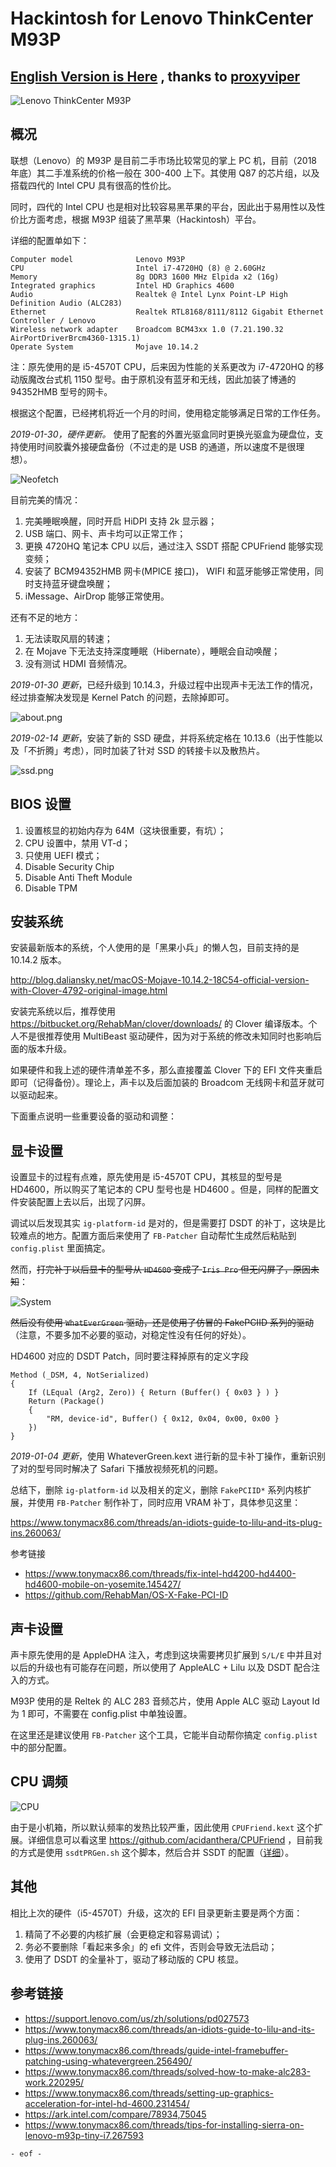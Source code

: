 # Hackintosh for Lenovo ThinkCenter M93P

## [English Version is Here](README_EN.md) , thanks to [proxyviper](https://www.tonymacx86.com/members/proxyviper.2260028/)

![Lenovo ThinkCenter M93P](asserts/device2.jpg)

## 概况

联想（Lenovo）的 M93P 是目前二手市场比较常见的掌上 PC 机，目前（2018年底）其二手准系统的价格一般在 300-400 上下。其使用 Q87 的芯片组，以及搭载四代的 Intel CPU 具有很高的性价比。

同时，四代的 Intel CPU 也是相对比较容易黑苹果的平台，因此出于易用性以及性价比方面考虑，根据 M93P 组装了黑苹果（Hackintosh）平台。

详细的配置单如下：

```
Computer model              Lenovo M93P
CPU                         Intel i7-4720HQ (8) @ 2.60GHz
Memory                      8g DDR3 1600 MHz Elpida x2 (16g)
Integrated graphics         Intel HD Graphics 4600
Audio                       Realtek @ Intel Lynx Point-LP High Definition Audio (ALC283)
Ethernet                    Realtek RTL8168/8111/8112 Gigabit Ethernet Controller / Lenovo
Wireless network adapter    Broadcom BCM43xx 1.0 (7.21.190.32 AirPortDriverBrcm4360-1315.1)
Operate System              Mojave 10.14.2
```

注：原先使用的是 i5-4570T CPU，后来因为性能的关系更改为 i7-4720HQ 的移动版魔改台式机 1150 型号。由于原机没有蓝牙和无线，因此加装了博通的 94352HMB 型号的网卡。

根据这个配置，已经拷机将近一个月的时间，使用稳定能够满足日常的工作任务。

*2019-01-30，硬件更新。* 使用了配套的外置光驱盒同时更换光驱盒为硬盘位，支持使用时间胶囊外接硬盘备份（不过走的是 USB 的通道，所以速度不是很理想）。

![Neofetch](asserts/neofetch.png)

目前完美的情况：

1. 完美睡眠唤醒，同时开启 HiDPI 支持 2k 显示器；
2. USB 端口、网卡、声卡均可以正常工作；
3. 更换 4720HQ 笔记本 CPU 以后，通过注入 SSDT 搭配 CPUFriend 能够实现变频；
4. 安装了 BCM94352HMB 网卡(MPICE 接口)， WIFI 和蓝牙能够正常使用，同时支持蓝牙键盘唤醒；
5. iMessage、AirDrop 能够正常使用。

还有不足的地方：

1. 无法读取风扇的转速；
2. 在 Mojave 下无法支持深度睡眠（Hibernate），睡眠会自动唤醒；
3. 没有测试 HDMI 音频情况。


*2019-01-30 更新*，已经升级到 10.14.3，升级过程中出现声卡无法工作的情况，经过排查解决发现是 Kernel Patch 的问题，去除掉即可。

![about.png](asserts/about.png)

*2019-02-14 更新*，安装了新的 SSD 硬盘，并将系统定格在 10.13.6（出于性能以及「不折腾」考虑），同时加装了针对 SSD 的转接卡以及散热片。

![ssd.png](asserts/ssd.jpg)

## BIOS 设置

1. 设置核显的初始内存为 64M（这块很重要，有坑）；
2. CPU 设置中，禁用 VT-d；
3. 只使用 UEFI 模式；
4. Disable Security Chip
5. Disable Anti Theft Module
6. Disable TPM

## 安装系统

安装最新版本的系统，个人使用的是「黑果小兵」的懒人包，目前支持的是 10.14.2 版本。

http://blog.daliansky.net/macOS-Mojave-10.14.2-18C54-official-version-with-Clover-4792-original-image.html

安装完系统以后，推荐使用 https://bitbucket.org/RehabMan/clover/downloads/ 的 Clover 编译版本。个人不是很推荐使用 MultiBeast 驱动硬件，因为对于系统的修改未知同时也影响后面的版本升级。

如果硬件和我上述的硬件清单差不多，那么直接覆盖 Clover 下的 EFI 文件夹重启即可（记得备份）。理论上，声卡以及后面加装的 Broadcom 无线网卡和蓝牙就可以驱动起来。

下面重点说明一些重要设备的驱动和调整：


## 显卡设置

设置显卡的过程有点难，原先使用是 i5-4570T CPU，其核显的型号是 HD4600，所以购买了笔记本的 CPU 型号也是 HD4600 。但是，同样的配置文件安装配置上去以后，出现了闪屏。

调试以后发现其实 `ig-platform-id` 是对的，但是需要打 DSDT 的补丁，这块是比较难点的地方。配置方面后来使用了 `FB-Patcher` 自动帮忙生成然后粘贴到 `config.plist` 里面搞定。

然而，<del>打完补丁以后显卡的型号从 `HD4600` 变成了 `Iris Pro` 但无闪屏了，原因未知</del>：

![System](asserts/system.png)

<del>然后没有使用 `WhatEverGreen` 驱动，还是使用了仿冒的 FakePCIID 系列的驱动</del>（注意，不要多加不必要的驱动，对稳定性没有任何的好处）。

HD4600 对应的 DSDT Patch，同时要注释掉原有的定义字段

```dsl
Method (_DSM, 4, NotSerialized)
{
    If (LEqual (Arg2, Zero)) { Return (Buffer() { 0x03 } ) }
    Return (Package()
    {
        "RM, device-id", Buffer() { 0x12, 0x04, 0x00, 0x00 }
    })
}
```

*2019-01-04 更新*，使用 WhateverGreen.kext 进行新的显卡补丁操作，重新识别了对的型号同时解决了 Safari 下播放视频死机的问题。

总结下，删除 `ig-platform-id` 以及相关的定义，删除 `FakePCIID*` 系列内核扩展，并使用 `FB-Patcher` 制作补丁，同时应用 VRAM 补丁，具体参见这里：

https://www.tonymacx86.com/threads/an-idiots-guide-to-lilu-and-its-plug-ins.260063/


参考链接

* https://www.tonymacx86.com/threads/fix-intel-hd4200-hd4400-hd4600-mobile-on-yosemite.145427/
* https://github.com/RehabMan/OS-X-Fake-PCI-ID


## 声卡设置

声卡原先使用的是 AppleDHA 注入，考虑到这块需要拷贝扩展到 `S/L/E` 中并且对以后的升级也有可能存在问题，所以使用了 AppleALC + Lilu 以及 DSDT 配合注入的方式。

M93P 使用的是 Reltek 的 ALC 283 音频芯片，使用 Apple ALC 驱动 Layout Id 为 1 即可，不需要在 config.plist 中单独设置。

在这里还是建议使用 `FB-Patcher` 这个工具，它能半自动帮你搞定 `config.plist` 中的部分配置。


## CPU 调频

![CPU](asserts/cpu.png)

由于是小机箱，所以默认频率的发热比较严重，因此使用 `CPUFriend.kext` 这个扩展。详细信息可以看这里 https://github.com/acidanthera/CPUFriend ，目前我的方式是使用 `ssdtPRGen.sh` 这个脚本，然后合并 SSDT 的配置（[详细](https://github.com/acidanthera/CPUFriend/blob/master/Instructions.md)）。


## 其他

相比上次的硬件（i5-4570T）升级，这次的 EFI 目录更新主要是两个方面：

1. 精简了不必要的内核扩展（会更稳定和容易调试）；
2. 务必不要删除「看起来多余」的 efi 文件，否则会导致无法启动；
3. 使用了 DSDT 的全量补丁，驱动了移动版的 CPU 核显。


## 参考链接

* https://support.lenovo.com/us/zh/solutions/pd027573
* https://www.tonymacx86.com/threads/an-idiots-guide-to-lilu-and-its-plug-ins.260063/
* https://www.tonymacx86.com/threads/guide-intel-framebuffer-patching-using-whatevergreen.256490/
* https://www.tonymacx86.com/threads/solved-how-to-make-alc283-work.220295/
* https://www.tonymacx86.com/threads/setting-up-graphics-acceleration-for-intel-hd-4600.231454/
* https://ark.intel.com/compare/78934,75045
* https://www.tonymacx86.com/threads/tips-for-installing-sierra-on-lenovo-m93p-tiny-i7.267593

`- eof -`
